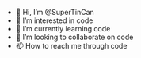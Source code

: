 - 👋 Hi, I’m @SuperTinCan
- 👀 I’m interested in code
- 🌱 I’m currently learning code
- 💞️ I’m looking to collaborate on code
- 📫 How to reach me through code

<!---
SuperTinCan/SuperTinCan is a ✨ special ✨ repository because its `README.md` (this file) appears on your GitHub profile.
You can click the Preview link to take a look at your changes.
--->
